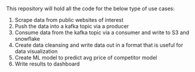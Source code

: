 This repository will hold all the code for the below type of use cases:

1. Scrape data from public websites of interest
2. Push the data into a kafka topic via a producer 
3. Consume data from the kafka topic via a consumer and write to S3 and snowflake
4. Create data cleansing and write data out in a format that is useful for data visualization
5. Create ML model to predict avg price of competitor model 
6. Write results to dashboard
